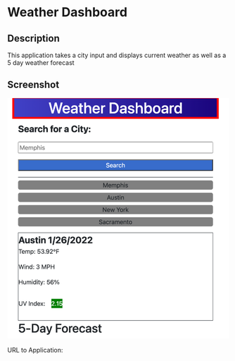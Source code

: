 # Weather Dashboard
## Description
This application takes a city input and displays current weather as well as a 5 day weather forecast

## Screenshot
![Weather-Dashboard](./assets/images/Weather-Dashboard.png)

URL to Application: 
